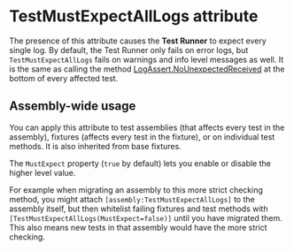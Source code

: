 # TestMustExpectAllLogs attribute

The presence of this attribute causes the **Test Runner** to expect every single log. By default, the Test Runner only fails on error logs, but `TestMustExpectAllLogs` fails on warnings and info level messages as well. It is the same as calling the method [LogAssert.NoUnexpectedReceived](./reference-custom-assertion.md#static-methods) at the bottom of every affected test.

## Assembly-wide usage

You can apply this attribute to test assemblies (that affects every test in the assembly), fixtures (affects every test in the fixture), or on individual test methods. It is also inherited from base fixtures.

The `MustExpect` property (`true` by default) lets you enable or disable the higher level value. 

For example when migrating an assembly to this more strict checking method, you might attach `[assembly:TestMustExpectAllLogs]` to the assembly itself, but then whitelist failing fixtures and test methods with `[TestMustExpectAllLogs(MustExpect=false)]` until you have migrated them. This also means new tests in that assembly would have the more strict checking.
